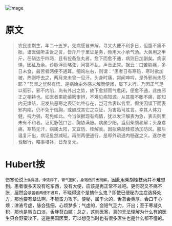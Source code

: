 
![image](https://mmbiz.qpic.cn/mmbiz_jpg/KnkQiaUcAGWt9ib8QwaYtnEicAtq03ibUibaFc44hxeUwS03o6ZPN6JLhPaRgQNhwliaYicGyN6cCKKWS2OKClbeFrmicg/0?wx_fmt=jpeg)

# 原文
> 农民谢荆生，年二十五岁。先病感冒未解，寻又大便不利多日，但腹不痛不胀。诸医偏听主诉之言，皆斤斤于里证是务，频用大小承气汤。大黄用之半斤，芒硝达乎四两，且有投备急丸者。愈下而愈不通，病则日加剧矣。病家惧，因征及余。诊脉浮而略弦，问答不乱，声音正常。据云：口苦胁痛，多日未食，最苦者两便不通耳。细询左右，则谓：“患者日有寒热，寒时欲加被，热则呼去之，两月来未曾一见汗。头身时痛，常闻呻吟，是外邪尚未尽耶？”吾闻之恍然有悟。是病始由外感未解而便闭，屡下未行。乃因正气足以驱邪，邪不内陷，尚有外出之势，故下愈频而气愈闭，便愈不通，此由邪正之相持也。如医者果能缜密审辨，不难见病知源。从其腹不胀不痛，即知内无燥结，况发热恶寒之表证始终存在，岂可舍表以言里。假使因误下而表邪内陷，仍不免于结胸，或酿成其它之变证，为害曷可胜言。幸其人体力健，抗力强，苟免如此。今当依据现有病情，犹以发汗解表为急，表去则里未有不和者。证见脉弦口苦，胸胁满胀。病属少阳，当用柴胡和解；头身疼痛，寒热无汗，病属太阳，又宜防、桂解表。因拟柴胡桂枝汤加防风。服后温复汗出，病证显然减轻。再剂两便通行，是即外疏通内畅遂之义。遂尔进食起行，略事培补，日渐复元。

# Hubert按
伤寒论说`上焦得通，津液得下，胃气因和，身濈然汗出而解`，因此用柴胡桂枝汤并不难想到。患者很多天没有吃东西，没有大便，应该是再正常不过吧。更何况又不痛不胀，居然会`最苦者两便不通耳`，不晓得这个是搞什么鬼？即使已便秘为主症选择处方，那也要有章法啊，不能蛮力攻下。便秘，属于火的，舌苔会黄厚，会口干心烦；津液亏虚，脉会弦细，心烦梦多；气虚的，会短气乏力，汗出；至于寒凝久积，那也是唇白口淡，舌胖苔白腻；总之，这则医案，真的无法理解为什么有的医生只会野蛮攻下。这是民国医案，可以想见当时也有很多医生也是什么都不懂的。
